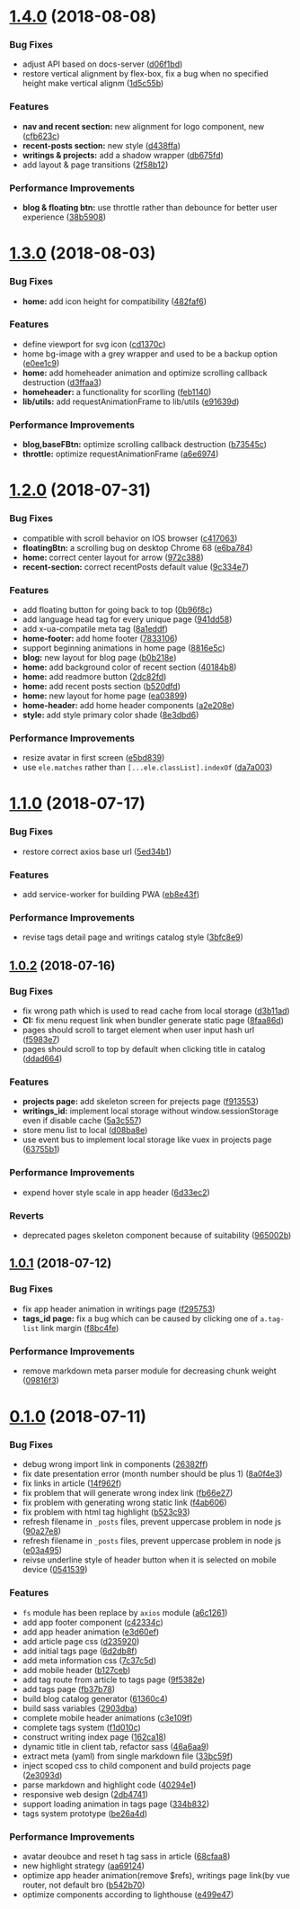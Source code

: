 <a name="1.4.0"></a>
# [1.4.0](https://github.com/lbwa/set/compare/v1.3.0...v1.4.0) (2018-08-08)


### Bug Fixes

* adjust API based on docs-server ([d06f1bd](https://github.com/lbwa/set/commit/d06f1bd))
* restore vertical alignment by flex-box, fix a bug when no specified height make vertical alignm ([1d5c55b](https://github.com/lbwa/set/commit/1d5c55b))


### Features

* **nav and recent section:** new alignment for logo component, new ([cfb623c](https://github.com/lbwa/set/commit/cfb623c))
* **recent-posts section:** new style ([d438ffa](https://github.com/lbwa/set/commit/d438ffa))
* **writings & projects:** add a shadow wrapper ([db675fd](https://github.com/lbwa/set/commit/db675fd))
* add layout &  page transitions ([2f58b12](https://github.com/lbwa/set/commit/2f58b12))


### Performance Improvements

* **blog & floating btn:** use throttle rather than debounce for better user experience ([38b5908](https://github.com/lbwa/set/commit/38b5908))



<a name="1.3.0"></a>
# [1.3.0](https://github.com/lbwa/set/compare/v1.2.0...v1.3.0) (2018-08-03)


### Bug Fixes

* **home:** add icon height for compatibility ([482faf6](https://github.com/lbwa/set/commit/482faf6))


### Features

* define viewport for svg icon ([cd1370c](https://github.com/lbwa/set/commit/cd1370c))
* home bg-image with a grey wrapper and used to be a backup option ([e0ee1c9](https://github.com/lbwa/set/commit/e0ee1c9))
* **home:** add homeheader animation and optimize scrolling callback destruction ([d3ffaa3](https://github.com/lbwa/set/commit/d3ffaa3))
* **homeheader:** a functionality for scorlling ([feb1140](https://github.com/lbwa/set/commit/feb1140))
* **lib/utils:** add requestAnimationFrame to lib/utils ([e91639d](https://github.com/lbwa/set/commit/e91639d))


### Performance Improvements

* **blog,baseFBtn:** optimize scrolling callback destruction ([b73545c](https://github.com/lbwa/set/commit/b73545c))
* **throttle:** optimize requestAnimationFrame ([a6e6974](https://github.com/lbwa/set/commit/a6e6974))



<a name="1.2.0"></a>
# [1.2.0](https://github.com/lbwa/set/compare/v1.1.0...v1.2.0) (2018-07-31)


### Bug Fixes

* compatible with scroll behavior on IOS browser ([c417063](https://github.com/lbwa/set/commit/c417063))
* **floatingBtn:** a scrolling bug on desktop Chrome 68 ([e6ba784](https://github.com/lbwa/set/commit/e6ba784))
* **home:** correct center layout for arrow ([972c388](https://github.com/lbwa/set/commit/972c388))
* **recent-section:** correct recentPosts default value ([9c334e7](https://github.com/lbwa/set/commit/9c334e7))


### Features

* add floating button for going back to top ([0b96f8c](https://github.com/lbwa/set/commit/0b96f8c))
* add language head tag for every unique page ([941dd58](https://github.com/lbwa/set/commit/941dd58))
* add x-ua-compatile meta tag ([8a1eddf](https://github.com/lbwa/set/commit/8a1eddf))
* **home-footer:** add home footer ([7833106](https://github.com/lbwa/set/commit/7833106))
* support beginning animations in home page ([8816e5c](https://github.com/lbwa/set/commit/8816e5c))
* **blog:** new layout for blog page ([b0b218e](https://github.com/lbwa/set/commit/b0b218e))
* **home:** add background color of recent section ([40184b8](https://github.com/lbwa/set/commit/40184b8))
* **home:** add readmore button ([2dc82fd](https://github.com/lbwa/set/commit/2dc82fd))
* **home:** add recent posts section ([b520dfd](https://github.com/lbwa/set/commit/b520dfd))
* **home:** new layout for home page ([ea03899](https://github.com/lbwa/set/commit/ea03899))
* **home-header:** add home header components ([a2e208e](https://github.com/lbwa/set/commit/a2e208e))
* **style:** add style primary color shade ([8e3dbd6](https://github.com/lbwa/set/commit/8e3dbd6))


### Performance Improvements

* resize avatar in first screen ([e5bd839](https://github.com/lbwa/set/commit/e5bd839))
* use `ele.matches` rather than `[...ele.classList].indexOf` ([da7a003](https://github.com/lbwa/set/commit/da7a003))



<a name="1.1.0"></a>
# [1.1.0](https://github.com/lbwa/set/compare/v1.0.2...v1.1.0) (2018-07-17)


### Bug Fixes

* restore correct axios base url ([5ed34b1](https://github.com/lbwa/set/commit/5ed34b1))


### Features

* add service-worker for building PWA ([eb8e43f](https://github.com/lbwa/set/commit/eb8e43f))


### Performance Improvements

* revise tags detail page and writings catalog style ([3bfc8e9](https://github.com/lbwa/set/commit/3bfc8e9))



<a name="1.0.2"></a>
## [1.0.2](https://github.com/lbwa/set/compare/v1.0.1...v1.0.2) (2018-07-16)


### Bug Fixes

* fix wrong path which is used to read cache from local storage ([d3b11ad](https://github.com/lbwa/set/commit/d3b11ad))
* **CI:** fix menu request link when bundler generate static page ([8faa86d](https://github.com/lbwa/set/commit/8faa86d))
* pages should scroll to target element when user input hash url ([f5983e7](https://github.com/lbwa/set/commit/f5983e7))
* pages should scroll to top by default when clicking title in catalog ([ddad664](https://github.com/lbwa/set/commit/ddad664))


### Features

* **projects page:** add skeleton screen for prejects page ([f913553](https://github.com/lbwa/set/commit/f913553))
* **writings_id:** implement local storage without window.sessionStorage even if disable cache ([5a3c557](https://github.com/lbwa/set/commit/5a3c557))
* store menu list to local ([d08ba8e](https://github.com/lbwa/set/commit/d08ba8e))
* use event bus to implement local storage like vuex in projects page ([63755b1](https://github.com/lbwa/set/commit/63755b1))


### Performance Improvements

* expend hover style scale in app header ([6d33ec2](https://github.com/lbwa/set/commit/6d33ec2))


### Reverts

* deprecated pages skeleton component because of suitability ([965002b](https://github.com/lbwa/set/commit/965002b))



<a name="1.0.1"></a>
## [1.0.1](https://github.com/lbwa/set/compare/v0.1.0...v1.0.1) (2018-07-12)


### Bug Fixes

* fix app header animation in writings page ([f295753](https://github.com/lbwa/set/commit/f295753))
* **tags_id page:** fix a bug which can be caused by clicking one of `a.tag-list` link margin ([f8bc4fe](https://github.com/lbwa/set/commit/f8bc4fe))


### Performance Improvements

* remove markdown meta parser module for decreasing chunk weight ([09816f3](https://github.com/lbwa/set/commit/09816f3))



<a name="0.1.0"></a>
# [0.1.0](https://github.com/lbwa/set/compare/40294e1...v0.1.0) (2018-07-11)


### Bug Fixes

* debug wrong import link in components ([26382ff](https://github.com/lbwa/set/commit/26382ff))
* fix date presentation error (month number should be plus 1) ([8a0f4e3](https://github.com/lbwa/set/commit/8a0f4e3))
* fix links in article ([14f962f](https://github.com/lbwa/set/commit/14f962f))
* fix problem that will generate wrong index link ([fb66e27](https://github.com/lbwa/set/commit/fb66e27))
* fix problem with generating wrong static link ([f4ab606](https://github.com/lbwa/set/commit/f4ab606))
* fix problem with html tag highlight ([b523c93](https://github.com/lbwa/set/commit/b523c93))
* refresh filename in `_posts` files, prevent uppercase problem in node js ([90a27e8](https://github.com/lbwa/set/commit/90a27e8))
* refresh filename in `_posts` files, prevent uppercase problem in node js ([e03a495](https://github.com/lbwa/set/commit/e03a495))
* reivse underline style of header button when it is selected on mobile device ([0541539](https://github.com/lbwa/set/commit/0541539))


### Features

* `fs` module has been replace by `axios` module ([a6c1261](https://github.com/lbwa/set/commit/a6c1261))
* add app footer component ([c42334c](https://github.com/lbwa/set/commit/c42334c))
* add app header animation ([e3d60ef](https://github.com/lbwa/set/commit/e3d60ef))
* add article page css ([d235920](https://github.com/lbwa/set/commit/d235920))
* add initial tags page ([6d2db8f](https://github.com/lbwa/set/commit/6d2db8f))
* add meta information css ([7c37c5d](https://github.com/lbwa/set/commit/7c37c5d))
* add mobile header ([b127ceb](https://github.com/lbwa/set/commit/b127ceb))
* add tag route from article to tags page ([9f5382e](https://github.com/lbwa/set/commit/9f5382e))
* add tags page ([fb37b78](https://github.com/lbwa/set/commit/fb37b78))
* build blog catalog generator ([61360c4](https://github.com/lbwa/set/commit/61360c4))
* build sass variables ([2903dba](https://github.com/lbwa/set/commit/2903dba))
* complete mobile header animations ([c3e109f](https://github.com/lbwa/set/commit/c3e109f))
* complete tags  system ([f1d010c](https://github.com/lbwa/set/commit/f1d010c))
* construct writing index page ([162ca18](https://github.com/lbwa/set/commit/162ca18))
* dynamic title in client tab, refactor sass ([46a6aa9](https://github.com/lbwa/set/commit/46a6aa9))
* extract meta (yaml) from single markdown file ([33bc59f](https://github.com/lbwa/set/commit/33bc59f))
* inject scoped css to child component and build projects page ([2e3093d](https://github.com/lbwa/set/commit/2e3093d))
* parse markdown and highlight code ([40294e1](https://github.com/lbwa/set/commit/40294e1))
* responsive web design ([2db4741](https://github.com/lbwa/set/commit/2db4741))
* support loading animation in tags page ([334b832](https://github.com/lbwa/set/commit/334b832))
* tags system prototype ([be26a4d](https://github.com/lbwa/set/commit/be26a4d))


### Performance Improvements

* avatar deoubce and reset h tag sass in article ([68cfaa8](https://github.com/lbwa/set/commit/68cfaa8))
* new highlight strategy ([aa69124](https://github.com/lbwa/set/commit/aa69124))
* optimize app header animation(remove $refs), writings page link(by vue router, not default bro ([b542b70](https://github.com/lbwa/set/commit/b542b70))
* optimize components according to lighthouse ([e499e47](https://github.com/lbwa/set/commit/e499e47))



